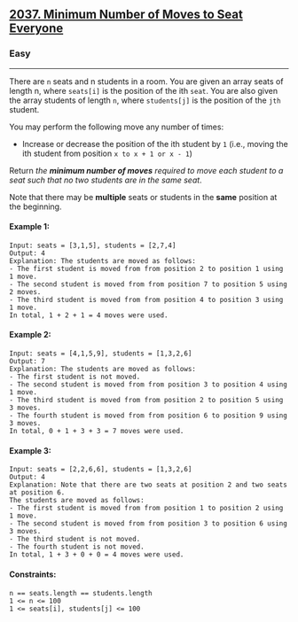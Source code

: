 [2037. Minimum Number of Moves to Seat Everyone](https://leetcode.com/problems/minimum-number-of-moves-to-seat-everyone/)
---------------------------------------------------------------------------------------------------------------------------------------------

### Easy
---------------------------------------------------------------------------------------------------------------------------------------------

There are `n` seats and n students in a room. You are given an array seats of length n, where `seats[i]` is the position of the ith `seat`. You are also given the array students of length `n`, where `students[j]` is the position of the `jth` student.

You may perform the following move any number of times:

- Increase or decrease the position of the ith student by `1` (i.e., moving the ith student from position `x to x + 1 or x - 1`)

Return _the **minimum number of moves** required to move each student to a seat such that no two students are in the same seat_.

Note that there may be **multiple** seats or students in the **same** position at the beginning.

#### Example 1:
```
Input: seats = [3,1,5], students = [2,7,4]
Output: 4
Explanation: The students are moved as follows:
- The first student is moved from from position 2 to position 1 using 1 move.
- The second student is moved from from position 7 to position 5 using 2 moves.
- The third student is moved from from position 4 to position 3 using 1 move.
In total, 1 + 2 + 1 = 4 moves were used.
```
#### Example 2:
```
Input: seats = [4,1,5,9], students = [1,3,2,6]
Output: 7
Explanation: The students are moved as follows:
- The first student is not moved.
- The second student is moved from from position 3 to position 4 using 1 move.
- The third student is moved from from position 2 to position 5 using 3 moves.
- The fourth student is moved from from position 6 to position 9 using 3 moves.
In total, 0 + 1 + 3 + 3 = 7 moves were used.
```
#### Example 3:
```
Input: seats = [2,2,6,6], students = [1,3,2,6]
Output: 4
Explanation: Note that there are two seats at position 2 and two seats at position 6.
The students are moved as follows:
- The first student is moved from from position 1 to position 2 using 1 move.
- The second student is moved from from position 3 to position 6 using 3 moves.
- The third student is not moved.
- The fourth student is not moved.
In total, 1 + 3 + 0 + 0 = 4 moves were used.
```
#### Constraints:
```
n == seats.length == students.length
1 <= n <= 100
1 <= seats[i], students[j] <= 100
```

